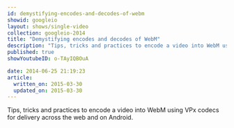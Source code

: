 ```yaml
---
id: demystifying-encodes-and-decodes-of-webm
showid: googleio
layout: shows/single-video
collection: googleio-2014
title: "Demystifying encodes and decodes of WebM"
description: "Tips, tricks and practices to encode a video into WebM using VPx codecs for delivery across the web and on Android."
published: true
showYoutubeID: o-TAyIQBOuA

date: 2014-06-25 21:19:23
article:
  written_on: 2015-03-30
  updated_on: 2015-03-30
---
```


Tips, tricks and practices to encode a video into WebM using VPx codecs for delivery across the web and on Android.
